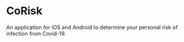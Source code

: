 # CoRisk

An application for iOS and Android to determine your personal risk of infection from Covid-19.

